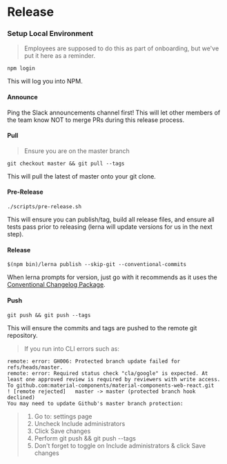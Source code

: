 # Release


### Setup Local Environment
> Employees are supposed to do this as part of onboarding, but we've put it here as a reminder.

```
npm login
```

This will log you into NPM.

#### Announce
Ping the Slack announcements channel first! This will let other members of the team know NOT to merge PRs during this release process.


#### Pull

> Ensure you are on the master branch

```
git checkout master && git pull --tags
```

This will pull the latest of master onto your git clone.

#### Pre-Release

```
./scripts/pre-release.sh
```

This will ensure you can publish/tag, build all release files, and ensure all tests pass prior to releasing (lerna will update versions for us in the next step).


#### Release

```
$(npm bin)/lerna publish --skip-git --conventional-commits
```

When lerna prompts for version, just go with it recommends as it uses the [Conventional Changelog Package](https://github.com/conventional-changelog/conventional-changelog/tree/master/packages/conventional-recommended-bump).

#### Push

```
git push && git push --tags
```

This will ensure the commits and tags are pushed to the remote git repository.


> If you run into CLI errors such as:
```
remote: error: GH006: Protected branch update failed for refs/heads/master.
remote: error: Required status check "cla/google" is expected. At least one approved review is required by reviewers with write access.
To github.com:material-components/material-components-web-react.git
! [remote rejected]   master -> master (protected branch hook declined)
You may need to update Github's master branch protection:
```
> 1. Go to: settings page
> 1. Uncheck Include administrators
> 1. Click Save changes
> 1. Perform git push && git push --tags
> 1. Don't forget to toggle on Include administrators & click Save changes
